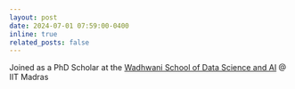 ```yaml
---
layout: post
date: 2024-07-01 07:59:00-0400
inline: true
related_posts: false
---
```


Joined as a PhD Scholar at the [Wadhwani School of Data Science and AI](https://dsai.iitm.ac.in/) @ IIT Madras
